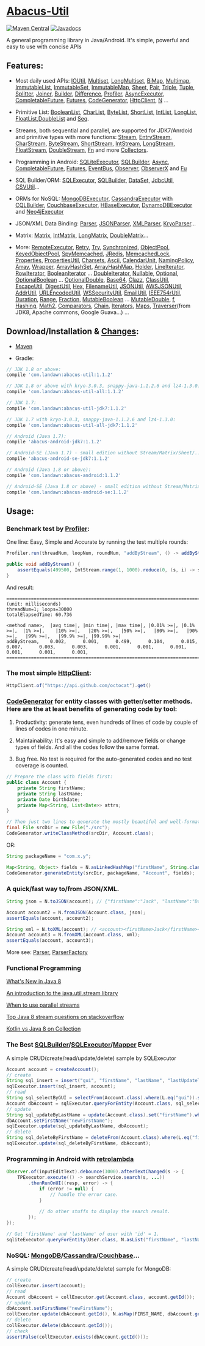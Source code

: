 # [Abacus-Util](http://www.landawn.com)

[![Maven Central](https://img.shields.io/maven-central/v/com.landawn/abacus-util.svg)](https://maven-badges.herokuapp.com/maven-central/com.landawn/abacus-util/)
[![Javadocs](https://www.javadoc.io/badge/com.landawn/abacus-util-all.svg)](https://www.javadoc.io/doc/com.landawn/abacus-util-all)

A general programming library in Java/Android. It's simple, powerful and easy to use with concise APIs

## Features:

* Most daily used APIs: [IOUtil][], [Multiset][], [LongMultiset][], [BiMap][], [Multimap][], [ImmutableList][], [ImmutableSet][], [ImmutableMap][], [Sheet][], [Pair][], [Triple][], [Tuple][], [Splitter][], [Joiner][], [Builder][], [Difference][], [Profiler][], [AsyncExecutor][], [CompletableFuture][], [Futures][], [CodeGenerator][], [HttpClient][], [N][] ...

* Primitive List: [BooleanList][], [CharList][], [ByteList][], [ShortList][], [IntList][], [LongList][], [FloatList][],[DoubleList][] and [Seq][].

* Streams, both sequential and parallel, are supported for JDK7/Anrdoid and primitive types with more functions: [Stream][], [EntryStream][], [CharStream][], [ByteStream][], [ShortStream][], [IntStream][], [LongStream][], [FloatStream][], [DoubleStream][], [Fn][] and more [Collectors][].

* Programming in Android: [SQLiteExecutor][], [SQLBuilder][], [Async][], [CompletableFuture][CompletableFuture_Android], [Futures][Futures_Android], [EventBus][], [Observer][], [ObserverX][] and [Fu][]

* SQL Builder/ORM: [SQLExecutor][], [SQLBuilder][], [DataSet][], [JdbcUtil][], [CSVUtil][]...

* ORMs for NoSQL: [MongoDBExecutor][], [CassandraExecutor][] with [CQLBuilder][], [CouchbaseExecutor][], [HBaseExecutor][], [DynamoDBExecutor][] and [Neo4jExecutor][]

* JSON/XML Data Binding: [Parser][], [JSONParser][], [XMLParser][], [KryoParser][]...

* Matrix: [Matrix][], [IntMatrix][], [LongMatrix][], [DoubleMatrix][]...

* More: [RemoteExecutor](https://static.javadoc.io/com.landawn/abacus-util-all/1.1.2/com/landawn/abacus/util/RemoteExecutor.html),
[Retry](https://static.javadoc.io/com.landawn/abacus-util-all/1.1.2/com/landawn/abacus/util/Retry.html),
[Try](https://static.javadoc.io/com.landawn/abacus-util-all/1.1.2/com/landawn/abacus/util/Try.html),
[Synchronized](https://static.javadoc.io/com.landawn/abacus-util-all/1.1.2/com/landawn/abacus/util/Synchronized.html),
[ObjectPool](https://static.javadoc.io/com.landawn/abacus-util-all/1.1.2/com/landawn/abacus/pool/ObjectPool.html),
[KeyedObjectPool](https://static.javadoc.io/com.landawn/abacus-util-all/1.1.2/com/landawn/abacus/pool/KeyedObjectPool.html),
[SpyMemcached](https://static.javadoc.io/com.landawn/abacus-util-all/1.1.2/com/landawn/abacus/cache/SpyMemcached.html),
[JRedis](https://static.javadoc.io/com.landawn/abacus-util-all/1.1.2/com/landawn/abacus/cache/JRedis.html),
[MemcachedLock](https://static.javadoc.io/com.landawn/abacus-util-all/1.1.2/com/landawn/abacus/util/MemcachedLock.html),
[Properties](https://static.javadoc.io/com.landawn/abacus-util-all/1.1.2/com/landawn/abacus/util/Properties.html),
[PropertiesUtil](https://static.javadoc.io/com.landawn/abacus-util-all/1.1.2/com/landawn/abacus/util/PropertiesUtil.html),
[Charsets](https://static.javadoc.io/com.landawn/abacus-util-all/1.1.2/com/landawn/abacus/util/Charsets.html),
[Ascii](https://static.javadoc.io/com.landawn/abacus-util-all/1.1.2/com/landawn/abacus/util/Ascii.html),
[CalendarUnit](https://static.javadoc.io/com.landawn/abacus-util-all/1.1.2/com/landawn/abacus/util/CalendarUnit.html),
[NamingPolicy](https://static.javadoc.io/com.landawn/abacus-util-all/1.1.2/com/landawn/abacus/util/NamingPolicy.html),
[Array](https://static.javadoc.io/com.landawn/abacus-util-all/1.1.2/com/landawn/abacus/util/Array.html),
[Wrapper](https://static.javadoc.io/com.landawn/abacus-util-all/1.1.2/com/landawn/abacus/util/Wrapper.html),
[ArrayHashSet](https://static.javadoc.io/com.landawn/abacus-util-all/1.1.2/com/landawn/abacus/util/ArrayHashSet.html),
[ArrayHashMap](https://static.javadoc.io/com.landawn/abacus-util-all/1.1.2/com/landawn/abacus/util/ArrayHashMap.html),
[Holder](https://static.javadoc.io/com.landawn/abacus-util-all/1.1.2/com/landawn/abacus/util/Holder.html),
[LineIterator](https://static.javadoc.io/com.landawn/abacus-util-all/1.1.2/com/landawn/abacus/util/LineIterator.html),
[RowIterator](https://static.javadoc.io/com.landawn/abacus-util-all/1.1.2/com/landawn/abacus/util/RowIterator.html),
[BooleanIterator](https://static.javadoc.io/com.landawn/abacus-util-all/1.1.2/com/landawn/abacus/util/BooleanIterator.html)
...
[DoubleIterator](https://static.javadoc.io/com.landawn/abacus-util-all/1.1.2/com/landawn/abacus/util/DoubleIterator.html),
[Nullable](https://static.javadoc.io/com.landawn/abacus-util-all/1.1.2/com/landawn/abacus/util/Nullable.html),
[Optional](https://static.javadoc.io/com.landawn/abacus-util-all/1.1.2/com/landawn/abacus/util/Optional.html),
[OptionalBoolean](https://static.javadoc.io/com.landawn/abacus-util-all/1.1.2/com/landawn/abacus/util/OptionalBoolean.html)
...
[OptionalDouble](https://static.javadoc.io/com.landawn/abacus-util-all/1.1.2/com/landawn/abacus/util/OptionalDouble.html),
[Base64](https://static.javadoc.io/com.landawn/abacus-util-all/1.1.2/com/landawn/abacus/util/Base64.html),
[Clazz](https://static.javadoc.io/com.landawn/abacus-util-all/1.1.2/com/landawn/abacus/util/Clazz.html),
[ClassUtil](https://static.javadoc.io/com.landawn/abacus-util-all/1.1.2/com/landawn/abacus/util/ClassUtil.html),
[EscapeUtil](https://static.javadoc.io/com.landawn/abacus-util-all/1.1.2/com/landawn/abacus/util/EscapeUtil.html),
[DigestUtil](https://static.javadoc.io/com.landawn/abacus-util-all/1.1.2/com/landawn/abacus/util/DigestUtil.html),
[Hex](https://static.javadoc.io/com.landawn/abacus-util-all/1.1.2/com/landawn/abacus/util/Hex.html),
[FilenameUtil](https://static.javadoc.io/com.landawn/abacus-util-all/1.1.2/com/landawn/abacus/util/FilenameUtil.html),
[JSONUtil](https://static.javadoc.io/com.landawn/abacus-util-all/1.1.2/com/landawn/abacus/util/JSONUtil.html),
[AWSJSONUtil](https://static.javadoc.io/com.landawn/abacus-util-all/1.1.2/com/landawn/abacus/util/AWSJSONUtil.html),
[AddrUtil](https://static.javadoc.io/com.landawn/abacus-util-all/1.1.2/com/landawn/abacus/util/AddrUtil.html),
[URLEncodedUtil](https://static.javadoc.io/com.landawn/abacus-util-all/1.1.2/com/landawn/abacus/util/URLEncodedUtil.html),
[WSSecurityUtil](https://static.javadoc.io/com.landawn/abacus-util-all/1.1.2/com/landawn/abacus/util/WSSecurityUtil.html),
[EmailUtil](https://static.javadoc.io/com.landawn/abacus-util-all/1.1.2/com/landawn/abacus/util/EmailUtil.html),
[IEEE754rUtil](https://static.javadoc.io/com.landawn/abacus-util-all/1.1.2/com/landawn/abacus/util/IEEE754rUtil.html),
[Duration](https://static.javadoc.io/com.landawn/abacus-util-all/1.1.2/com/landawn/abacus/util/Duration.html),
[Range](https://static.javadoc.io/com.landawn/abacus-util-all/1.1.2/com/landawn/abacus/util/Range.html),
[Fraction](https://static.javadoc.io/com.landawn/abacus-util-all/1.1.2/com/landawn/abacus/util/Fraction.html),
[MutableBoolean](https://static.javadoc.io/com.landawn/abacus-util-all/1.1.2/com/landawn/abacus/util/MutableBoolean.html)
...
[MutableDouble](https://static.javadoc.io/com.landawn/abacus-util-all/1.1.2/com/landawn/abacus/util/MutableDouble.html),
[f](https://static.javadoc.io/com.landawn/abacus-util-all/1.1.2/com/landawn/abacus/util/f.html),
[Hashing](https://static.javadoc.io/com.landawn/abacus-util-all/1.1.2/com/landawn/abacus/hash/Hashing.html),
[Math2](https://static.javadoc.io/com.landawn/abacus-util-all/1.1.2/com/landawn/abacus/util/Math2.html),
[Comparators](https://static.javadoc.io/com.landawn/abacus-util-all/1.1.2/com/landawn/abacus/util/Comparators.html),
[Chain](https://static.javadoc.io/com.landawn/abacus-util-all/1.1.2/com/landawn/abacus/util/Chain.html),
[Iterators](https://static.javadoc.io/com.landawn/abacus-util-all/1.1.2/com/landawn/abacus/util/Iterators.html),
[Maps](https://static.javadoc.io/com.landawn/abacus-util-all/1.1.2/com/landawn/abacus/util/Maps.html),
[Traverser](https://static.javadoc.io/com.landawn/abacus-util-all/1.1.2/com/landawn/abacus/util/Traverser.html)(from JDK8, Apache commons, Google Guava...) ...


## Download/Installation & [Changes](https://github.com/landawn/AbacusUtil/blob/master/CHANGES.md):

* [Maven](http://search.maven.org/#search%7Cga%7C1%7Cg%3A%22com.landawn%22)

* Gradle:
```gradle
// JDK 1.8 or above:
compile 'com.landawn:abacus-util:1.1.2'

// JDK 1.8 or above with kryo-3.0.3, snappy-java-1.1.2.6 and lz4-1.3.0:
compile 'com.landawn:abacus-util-all:1.1.2'

// JDK 1.7:
compile 'com.landawn:abacus-util-jdk7:1.1.2'

// JDK 1.7 with kryo-3.0.3, snappy-java-1.1.2.6 and lz4-1.3.0:
compile 'com.landawn:abacus-util-all-jdk7:1.1.2'

// Android (Java 1.7):
compile 'abacus-android-jdk7:1.1.2'

// Android-SE (Java 1.7) - small edition without Stream/Matrix/Sheet/...:
compile 'abacus-android-se-jdk7:1.1.2'

// Android (Java 1.8 or above):
compile 'com.landawn:abacus-android:1.1.2'

// Android-SE (Java 1.8 or above) - small edition without Stream/Matrix/Sheet/...:
compile 'com.landawn:abacus-android-se:1.1.2'
```

## Usage:

### Benchmark test by [Profiler][]:

One line: Easy, Simple and Accurate by running the test multiple rounds:
```java
Profiler.run(threadNum, loopNum, roundNum, "addByStream", () -> addByStream()).printResult();

public void addByStream() {
    assertEquals(499500, IntStream.range(1, 1000).reduce(0, (s, i) -> s += i));
}

```
And result:
```
========================================================================================================================
(unit: milliseconds)
threadNum=1; loops=30000
totalElapsedTime: 60.736

<method name>,  |avg time|, |min time|, |max time|, |0.01% >=|, |0.1% >=|,  |1% >=|,    |10% >=|,   |20% >=|,   |50% >=|,   |80% >=|,   |90% >=|,   |99% >=|,   |99.9% >=|, |99.99% >=|
addByStream,    0.002,      0.001,      0.499,      0.104,      0.015,      0.007,      0.003,      0.003,      0.001,      0.001,      0.001,      0.001,      0.001,      0.001,      
========================================================================================================================
```
### The most simple [HttpClient][]:

```java
HttpClient.of("https://api.github.com/octocat").get()
```

### [CodeGenerator](https://static.javadoc.io/com.landawn/abacus-util-all/1.1.2/com/landawn/abacus/util/CodeGenerator.html) for entity classes with getter/setter methods. Here are the at least benefits of generating code by tool:

1. Productivity: generate tens, even hundreds of lines of code by couple of lines of codes in one minute.

2. Maintainability: It's easy and simple to add/remove fields or change types of fields. And all the codes follow the same format.

3. Bug free. No test is required for the auto-generated codes and no test coverage is counted. 

```java
// Prepare the class with fields first:
public class Account {
    private String firstName;
    private String lastName;
    private Date birthdate;
    private Map<String, List<Date>> attrs;
}

// Then just two lines to generate the mostly beautiful and well-formatted entity class:
final File srcDir = new File("./src");
CodeGenerator.writeClassMethod(srcDir, Account.class);
```
OR:

```java
String packageName = "com.x.y";

Map<String, Object> fields = N.asLinkedHashMap("firstName", String.class, "lastName", String.class, "birthdate", Date.class, "attrs", "Map<String, List<java.sql.Date>>");
CodeGenerator.generateEntity(srcDir, packageName, "Account", fields);
```

### A quick/fast way to/from JSON/XML.
```java
String json = N.toJSON(account); // {"firstName":"Jack", "lastName":"Do", "birthDate":1495815803177}

Account account2 = N.fromJSON(Account.class, json);
assertEquals(account, account2);

String xml = N.toXML(account); // <account><firstName>Jack</firstName><lastName>Do</lastName><birthDate>1495815803177</birthDate></account>
Account account3 = N.fromXML(Account.class, xml);
assertEquals(account, account3);
```

More see: [Parser](https://static.javadoc.io/com.landawn/abacus-util-all/1.1.2/com/landawn/abacus/parser/Parser.html), [ParserFactory](https://static.javadoc.io/com.landawn/abacus-util-all/1.1.2/com/landawn/abacus/parser/ParserFactory.html)

### Functional Programming
[What's New in Java 8](https://leanpub.com/whatsnewinjava8/read)

[An introduction to the java.util.stream library](https://www.ibm.com/developerworks/library/j-java-streams-1-brian-goetz/index.html)

[When to use parallel streams](http://gee.cs.oswego.edu/dl/html/StreamParallelGuidance.html)

[Top Java 8 stream questions on stackoverflow](./Top_java_8_stream_questions_so.md)

[Kotlin vs Java 8 on Collection](./Java_Kotlin.md)

### The Best [SQLBuilder][]/[SQLExecutor][]/[Mapper] Ever
A simple CRUD(create/read/update/delete) sample by SQLExecutor

```java
Account account = createAccount();
// create
String sql_insert = insert("gui", "firstName", "lastName", "lastUpdateTime").into(Account.class).sql();
sqlExecutor.insert(sql_insert, account);
// read
String sql_selectByGUI = selectFrom(Account.class).where(L.eq("gui")).sql();
Account dbAccount = sqlExecutor.queryForEntity(Account.class, sql_selectByGUI, account);
// update
String sql_updateByLastName = update(Account.class).set("firstName").where(L.eq("lastName")).sql();
dbAccount.setFirstName("newFirstName");
sqlExecutor.update(sql_updateByLastName, dbAccount);
// delete
String sql_deleteByFirstName = deleteFrom(Account.class).where(L.eq("firstName)).sql();
sqlExecutor.update(sql_deleteByFirstName, dbAccount);
```

### Programming in Android with [retrolambda](https://github.com/orfjackal/retrolambda)

```java
Observer.of(inputEditText).debounce(3000).afterTextChanged(s -> {
    TPExecutor.execute(() -> searchService.search(s, ...))
        .thenRunOnUI((resp, error) -> {
            if (error != null) {
                // handle the error case.
            }
            
            // do other stuffs to display the search result.            
        });
});

// Get 'firstName' and 'lastName' of user with 'id' = 1.             
sqliteExecutor.queryForEntity(User.class, N.asList("firstName", "lastName"), eq("id", 1));
```

### NoSQL: [MongoDB][MongoDBExecutor]/[Cassandra][CassandraExecutor]/[Couchbase][CouchbaseExecutor]...
A simple CRUD(create/read/update/delete) sample for MongoDB:
```java
// create
collExecutor.insert(account);
// read
Account dbAccount = collExecutor.get(Account.class, account.getId());
// update
dbAccount.setFirstName("newFirstName");
collExecutor.update(dbAccount.getId(), N.asMap(FIRST_NAME, dbAccount.getFirstName()));
// delete
collExecutor.delete(dbAccount.getId());
// check
assertFalse(collExecutor.exists(dbAccount.getId()));
```


[IOUtil]: https://static.javadoc.io/com.landawn/abacus-util-all/1.1.2/com/landawn/abacus/util/IOUtil.html
[Multiset]: https://static.javadoc.io/com.landawn/abacus-util-all/1.1.2/com/landawn/abacus/util/Multiset.html
[LongMultiset]: https://static.javadoc.io/com.landawn/abacus-util-all/1.1.2/com/landawn/abacus/util/LongMultiset.html
[BiMap]: https://static.javadoc.io/com.landawn/abacus-util-all/1.1.2/com/landawn/abacus/util/BiMap.html
[Multimap]: https://static.javadoc.io/com.landawn/abacus-util-all/1.1.2/com/landawn/abacus/util/Multimap.html
[ImmutableList]: https://static.javadoc.io/com.landawn/abacus-util-all/1.1.2/com/landawn/abacus/util/ImmutableList.html
[ImmutableSet]: https://static.javadoc.io/com.landawn/abacus-util-all/1.1.2/com/landawn/abacus/util/ImmutableSet.html
[ImmutableMap]: https://static.javadoc.io/com.landawn/abacus-util-all/1.1.2/com/landawn/abacus/util/ImmutableMap.html
[Sheet]: https://static.javadoc.io/com.landawn/abacus-util-all/1.1.2/com/landawn/abacus/util/Sheet.html
[Pair]: https://static.javadoc.io/com.landawn/abacus-util-all/1.1.2/com/landawn/abacus/util/Pair.html
[Triple]: https://static.javadoc.io/com.landawn/abacus-util-all/1.1.2/com/landawn/abacus/util/Triple.html
[Tuple]: https://static.javadoc.io/com.landawn/abacus-util-all/1.1.2/com/landawn/abacus/util/Tuple.html
[Splitter]: https://static.javadoc.io/com.landawn/abacus-util-all/1.1.2/com/landawn/abacus/util/Splitter.html
[Joiner]: https://static.javadoc.io/com.landawn/abacus-util-all/1.1.2/com/landawn/abacus/util/Joiner.html
[Builder]: https://static.javadoc.io/com.landawn/abacus-util-all/1.1.2/com/landawn/abacus/util/Builder.html
[Difference]: https://static.javadoc.io/com.landawn/abacus-util-all/1.1.2/com/landawn/abacus/util/Difference.html
[Profiler]: https://static.javadoc.io/com.landawn/abacus-util-all/1.1.2/com/landawn/abacus/util/Profiler.html
[AsyncExecutor]: https://static.javadoc.io/com.landawn/abacus-util-all/1.1.2/com/landawn/abacus/util/AsyncExecutor.html
[CompletableFuture]: https://static.javadoc.io/com.landawn/abacus-util-all/1.1.2/com/landawn/abacus/util/CompletableFuture.html
[Futures]: https://static.javadoc.io/com.landawn/abacus-util-all/1.1.2/com/landawn/abacus/util/Futures.html
[CodeGenerator]: https://static.javadoc.io/com.landawn/abacus-util-all/1.1.2/com/landawn/abacus/util/CodeGenerator.html
[HttpClient]: https://static.javadoc.io/com.landawn/abacus-util-all/1.1.2/com/landawn/abacus/http/HttpClient.html
[N]:https://static.javadoc.io/com.landawn/abacus-util-all/1.1.2/com/landawn/abacus/util/N.html

[BooleanList]: https://static.javadoc.io/com.landawn/abacus-util-all/1.1.2/com/landawn/abacus/util/BooleanList.html
[CharList]: https://static.javadoc.io/com.landawn/abacus-util-all/1.1.2/com/landawn/abacus/util/CharList.html
[ByteList]: https://static.javadoc.io/com.landawn/abacus-util-all/1.1.2/com/landawn/abacus/util/ByteList.html
[ShortList]: https://static.javadoc.io/com.landawn/abacus-util-all/1.1.2/com/landawn/abacus/util/ShortList.html
[IntList]: https://static.javadoc.io/com.landawn/abacus-util-all/1.1.2/com/landawn/abacus/util/IntList.html
[LongList]: https://static.javadoc.io/com.landawn/abacus-util-all/1.1.2/com/landawn/abacus/util/LongList.html
[FloatList]: https://static.javadoc.io/com.landawn/abacus-util-all/1.1.2/com/landawn/abacus/util/FloatList.html
[DoubleList]: https://static.javadoc.io/com.landawn/abacus-util-all/1.1.2/com/landawn/abacus/util/DoubleList.html
[Seq]: https://static.javadoc.io/com.landawn/abacus-util-all/1.1.2/com/landawn/abacus/util/Seq.html

[Stream]: https://static.javadoc.io/com.landawn/abacus-util-all/1.1.2/com/landawn/abacus/util/stream/Stream.html
[EntryStream]: https://static.javadoc.io/com.landawn/abacus-util-all/1.1.2/com/landawn/abacus/util/stream/EntryStream.html
[CharStream]: https://static.javadoc.io/com.landawn/abacus-util-all/1.1.2/com/landawn/abacus/util/stream/CharStream.html
[ByteStream]: https://static.javadoc.io/com.landawn/abacus-util-all/1.1.2/com/landawn/abacus/util/stream/ByteStream.html
[ShortStream]: https://static.javadoc.io/com.landawn/abacus-util-all/1.1.2/com/landawn/abacus/util/stream/ShortStream.html
[IntStream]: https://static.javadoc.io/com.landawn/abacus-util-all/1.1.2/com/landawn/abacus/util/stream/IntStream.html
[LongStream]: https://static.javadoc.io/com.landawn/abacus-util-all/1.1.2/com/landawn/abacus/util/stream/LongStream.html
[FloatStream]: https://static.javadoc.io/com.landawn/abacus-util-all/1.1.2/com/landawn/abacus/util/stream/FloatStream.html
[DoubleStream]: https://static.javadoc.io/com.landawn/abacus-util-all/1.1.2/com/landawn/abacus/util/stream/DoubleStream.html
[Fn]: https://static.javadoc.io/com.landawn/abacus-util-all/1.1.2/com/landawn/abacus/util/Fn.html
[Collectors]: https://static.javadoc.io/com.landawn/abacus-util-all/1.1.2/com/landawn/abacus/util/stream/Collectors.html

[SQLiteExecutor]: https://static.javadoc.io/com.landawn/abacus-util-all/1.1.2/com/landawn/abacus/android/util/SQLiteExecutor.html
[SQLBuilder]: https://static.javadoc.io/com.landawn/abacus-util-all/1.1.2/com/landawn/abacus/util/SQLBuilder.html
[Async]: https://static.javadoc.io/com.landawn/abacus-util-all/1.1.2/com/landawn/abacus/android/util/Async.html
[CompletableFuture_Android]: https://static.javadoc.io/com.landawn/abacus-util-all/1.1.2/com/landawn/abacus/android/util/CompletableFuture.html
[Futures_Android]: https://static.javadoc.io/com.landawn/abacus-util-all/1.1.2/com/landawn/abacus/android/util/Futures.html
[EventBus]: https://static.javadoc.io/com.landawn/abacus-util-all/1.1.2/com/landawn/abacus/eventBus/EventBus.html
[Observer]: https://static.javadoc.io/com.landawn/abacus-util-all/1.1.2/com/landawn/abacus/android/util/Observer.html
[ObserverX]: https://static.javadoc.io/com.landawn/abacus-util-all/1.1.2/com/landawn/abacus/android/util/ObserverX.html
[Fu]: https://static.javadoc.io/com.landawn/abacus-util-all/1.1.2/com/landawn/abacus/android/util/Fu.html

[SQLExecutor]: https://static.javadoc.io/com.landawn/abacus-util-all/1.1.2/com/landawn/abacus/util/SQLExecutor.html
[Mapper]: https://static.javadoc.io/com.landawn/abacus-util-all/1.1.2/com/landawn/abacus/util/SQLExecutor.Mapper.html
[SQLBuilder]: https://static.javadoc.io/com.landawn/abacus-util-all/1.1.2/com/landawn/abacus/util/SQLBuilder.html
[DataSet]: https://static.javadoc.io/com.landawn/abacus-util-all/1.1.2/com/landawn/abacus/DataSet.html
[JdbcUtil]: https://static.javadoc.io/com.landawn/abacus-util-all/1.1.2/com/landawn/abacus/util/JdbcUtil.html
[CSVUtil]: https://static.javadoc.io/com.landawn/abacus-util-all/1.1.2/com/landawn/abacus/util/CSVUtil.html

[MongoDBExecutor]: https://static.javadoc.io/com.landawn/abacus-util-all/1.1.2/com/landawn/abacus/util/MongoDBExecutor.html
[CassandraExecutor]: https://static.javadoc.io/com.landawn/abacus-util-all/1.1.2/com/landawn/abacus/util/CassandraExecutor.html
[CQLBuilder]: https://static.javadoc.io/com.landawn/abacus-util-all/1.1.2/com/landawn/abacus/util/CQLBuilder.html
[CouchbaseExecutor]: https://static.javadoc.io/com.landawn/abacus-util-all/1.1.2/com/landawn/abacus/util/CouchbaseExecutor.html
[HBaseExecutor]: https://static.javadoc.io/com.landawn/abacus-util-all/1.1.2/com/landawn/abacus/util/HBaseExecutor.html
[DynamoDBExecutor]: https://static.javadoc.io/com.landawn/abacus-util-all/1.1.2/com/landawn/abacus/util/DynamoDBExecutor.html
[Neo4jExecutor]: https://static.javadoc.io/com.landawn/abacus-util-all/1.1.2/com/landawn/abacus/util/Neo4jExecutor.html

[Parser]: https://static.javadoc.io/com.landawn/abacus-util-all/1.1.2/com/landawn/abacus/parser/Parser.html
[JSONParser]: https://static.javadoc.io/com.landawn/abacus-util-all/1.1.2/com/landawn/abacus/parser/JSONParser.html
[XMLParser]: https://static.javadoc.io/com.landawn/abacus-util-all/1.1.2/com/landawn/abacus/parser/XMLParser.html
[KryoParser]: https://static.javadoc.io/com.landawn/abacus-util-all/1.1.2/com/landawn/abacus/parser/KryoParser.html

[Matrix]: https://static.javadoc.io/com.landawn/abacus-util-all/1.1.2/com/landawn/abacus/util/Matrix.html
[IntMatrix]: https://static.javadoc.io/com.landawn/abacus-util-all/1.1.2/com/landawn/abacus/util/IntMatrix.html
[LongMatrix]: https://static.javadoc.io/com.landawn/abacus-util-all/1.1.2/com/landawn/abacus/util/LongMatrix.html
[DoubleMatrix]: https://static.javadoc.io/com.landawn/abacus-util-all/1.1.2/com/landawn/abacus/util/DoubleMatrix.html
